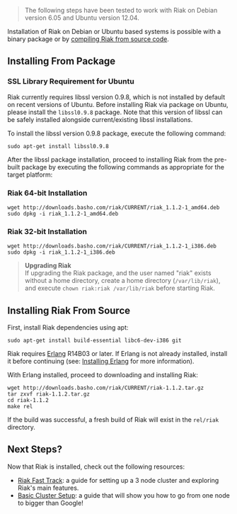 > The following steps have been tested to work with Riak on Debian
> version 6.05 and Ubuntu version 12.04.

Installation of Riak on Debian or Ubuntu based systems is possible with
a binary package or by [compiling Riak from source
code](https://wiki.basho.com/Installing-Riak-from-Source.html).

Installing From Package
-----------------------

### SSL Library Requirement for Ubuntu

Riak currently requires libssl version 0.9.8, which is not installed by
default on recent versions of Ubuntu. Before installing Riak via package
on Ubuntu, please install the `libssl0.9.8` package. Note that this
version of libssl can be safely installed alongside current/existing
libssl installations.

To install the libssl version 0.9.8 package, execute the following
command:

    sudo apt-get install libssl0.9.8

After the libssl package installation, proceed to installing Riak from
the pre-built package by executing the following commands as appropriate
for the target platform:

### Riak 64-bit Installation

    wget http://downloads.basho.com/riak/CURRENT/riak_1.1.2-1_amd64.deb
    sudo dpkg -i riak_1.1.2-1_amd64.deb

### Riak 32-bit Installation

    wget http://downloads.basho.com/riak/CURRENT/riak_1.1.2-1_i386.deb
    sudo dpkg -i riak_1.1.2-1_i386.deb

> **Upgrading Riak** \
> If upgrading the Riak package, and the user named "riak" exists
> without a home directory, create a home directory (`/var/lib/riak`),
> and execute `chown riak:riak /var/lib/riak` before starting Riak.

Installing Riak From Source
---------------------------

First, install Riak dependencies using apt:

    sudo apt-get install build-essential libc6-dev-i386 git

Riak requires [Erlang](http://www.erlang.org/) R14B03 or later. If
Erlang is not already installed, install it before continuing (see:
[Installing Erlang](https://wiki.basho.com/Installing-Erlang.html) for more
information).

With Erlang installed, proceed to downloading and installing Riak:

    wget http://downloads.basho.com/riak/CURRENT/riak-1.1.2.tar.gz
    tar zxvf riak-1.1.2.tar.gz
    cd riak-1.1.2
    make rel

If the build was successful, a fresh build of Riak will exist in the
`rel/riak` directory.

Next Steps?
-----------

Now that Riak is installed, check out the following resources:

-   [Riak Fast Track](https://wiki.basho.com/The-Riak-Fast-Track.html): a
    guide for setting up a 3 node cluster and exploring Riak's main
    features.
-   [Basic Cluster
    Setup](https://wiki.basho.com/Basic-Cluster-Setup.html):
    a guide that will show you how to go from one node to bigger than
    Google!
